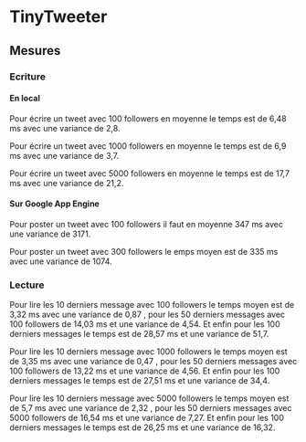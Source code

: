 # TinyTweeter

## Mesures

### Ecriture
#### En local
Pour écrire un tweet avec 100 followers en moyenne le temps est de 6,48 ms avec une variance de 2,8.

Pour écrire un tweet avec 1000 followers en moyenne le temps est de 6,9 ms avec une variance de 3,7.

Pour écrire un tweet avec 5000 followers en moyenne le temps est de 17,7 ms avec une variance de 21,2.

#### Sur Google App Engine

Pour poster un tweet avec 100 followers il faut en moyenne 347 ms avec une variance de 3171.

Pour poster un tweet avec 300 followers le emps moyen est de 335 ms avec une variance de 1074.

### Lecture

Pour lire les 10 derniers message avec 100 followers le temps moyen est de 3,32 ms avec une variance de 0,87 , pour les 50 derniers messages avec 100 followers de 14,03 ms et une variance de 4,54. Et enfin pour les 100 derniers messages le temps est de 28,57 ms et une variance de 51,7.

Pour lire les 10 derniers message avec 1000 followers le temps moyen est de 3,35 ms avec une variance de 0,47 , pour les 50 derniers messages avec 100 followers de 13,22 ms et une variance de 4,56. Et enfin pour les 100 derniers messages le temps est de 27,51 ms et une variance de 34,4.

Pour lire les 10 derniers message avec 5000 followers le temps moyen est de 5,7 ms avec une variance de 2,32 , pour les 50 derniers messages avec 5000 followers de 16,54 ms et une variance de 7,27. Et enfin pour les 100 derniers messages le temps est de 26,25 ms et une variance de 16,32.

